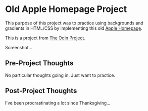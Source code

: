 # Old Apple Homepage Project

This purpose of this project was to practice using backgrounds and gradients in HTML/CSS by implementing this old [Apple Homepage](http://web.archive.org/web/20140301004610/http://www.apple.com/).

This is a project from [The Odin Project](https://www.theodinproject.com/courses/html5-and-css3/lessons/building-with-backgrounds-and-gradients).

Screenshot...

## Pre-Project Thoughts

No particular thoughts going in.
Just want to practice.

## Post-Project Thoughts

I've been procrastinating a lot since Thanksgiving...
